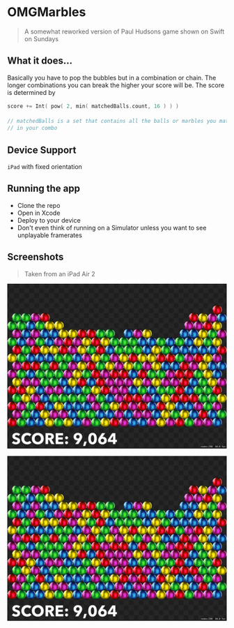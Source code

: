 #  OMGMarbles
> A somewhat reworked version of Paul Hudsons  game shown on Swift on Sundays

## What it does...
Basically you have to pop the bubbles but in a combination or chain. The longer combinations you can break the higher your score will be. The score is determined by

```swift
score += Int( pow( 2, min( matchedBalls.count, 16 ) ) )

// matchedBalls is a set that contains all the balls or marbles you matched
// in your combo
```

## Device Support
`iPad` with fixed orientation

## Running the app
- Clone the repo
- Open in Xcode
- Deploy to your device
- Don't even think of running on a Simulator unless you want to see unplayable framerates

## Screenshots
> Taken from an iPad Air 2

![img](Screenshots/IMG_1972.png)


![img](Screenshots/IMG_1972.png)


